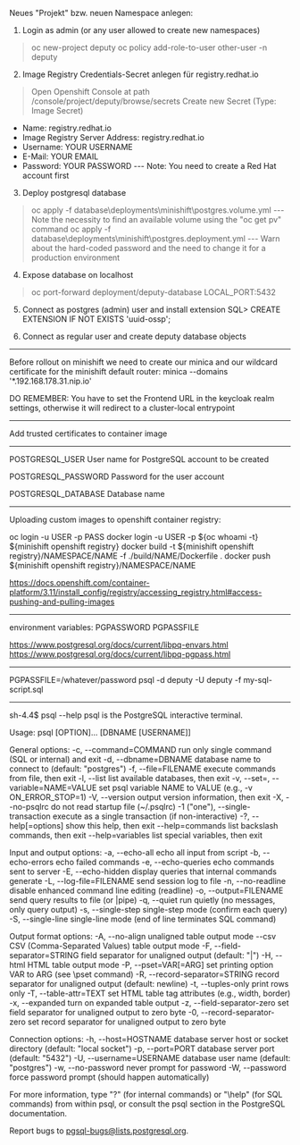 Neues "Projekt" bzw. neuen Namespace anlegen:
1. Login as admin (or any user allowed to create new namespaces)
> oc new-project deputy
> oc policy add-role-to-user <role> other-user -n deputy

2. Image Registry Credentials-Secret anlegen für registry.redhat.io
> Open Openshift Console at path /console/project/deputy/browse/secrets
> Create new Secret (Type: Image Secret)
- Name: registry.redhat.io
- Image Registry Server Address: registry.redhat.io
- Username: YOUR USERNAME
- E-Mail: YOUR EMAIL
- Password: YOUR PASSWORD
--- Note: You need to create a Red Hat account first

3. Deploy postgresql database
> oc apply -f database\deployments\minishift\postgres.volume.yml
--- Note the necessity to find an available volume using the "oc get pv" command
> oc apply -f database\deployments\minishift\postgres.deployment.yml
--- Warn about the hard-coded password and the need to change it for a production environment

4. Expose database on localhost
> oc port-forward deployment/deputy-database LOCAL_PORT:5432

5. Connect as postgres (admin) user and install extension
SQL> CREATE EXTENSION IF NOT EXISTS 'uuid-ossp';

6. Connect as regular user and create deputy database objects



---------------------------------------------------------------------------------------------------------------------------------------------------

Before rollout on minishift we need to create our minica and our wildcard certificate for the minishift default router:
minica --domains '*.192.168.178.31.nip.io'

DO REMEMBER: You have to set the Frontend URL in the keycloak realm settings, otherwise it will redirect to a cluster-local entrypoint

---------------------------------------------------------------------------------------------------------------------------------------------------

Add trusted certificates to container image

---------------------------------------------------------------------------------------------------------------------------------------------------

POSTGRESQL_USER
User name for PostgreSQL account to be created

POSTGRESQL_PASSWORD
Password for the user account

POSTGRESQL_DATABASE
Database name

---------------------------------------------------------------------------------------------------------------------------------------------------

Uploading custom images to openshift container registry:

oc login -u USER -p PASS
docker login -u USER -p ${oc whoami -t} ${minishift openshift registry}
docker build -t ${minishift openshift registry}/NAMESPACE/NAME -f ./build/NAME/Dockerfile .
docker push ${minishift openshift registry}/NAMESPACE/NAME

https://docs.openshift.com/container-platform/3.11/install_config/registry/accessing_registry.html#access-pushing-and-pulling-images

---------------------------------------------------------------------------------------------------------------------------------------------------

environment variables:
PGPASSWORD
PGPASSFILE

https://www.postgresql.org/docs/current/libpq-envars.html
https://www.postgresql.org/docs/current/libpq-pgpass.html

---------------------------------------------------------------------------------------------------------------------------------------------------

PGPASSFILE=/whatever/password psql -d deputy -U deputy -f my-sql-script.sql

---------------------------------------------------------------------------------------------------------------------------------------------------

sh-4.4$ psql --help
psql is the PostgreSQL interactive terminal.

Usage:
  psql [OPTION]... [DBNAME [USERNAME]]

General options:
  -c, --command=COMMAND    run only single command (SQL or internal) and exit
  -d, --dbname=DBNAME      database name to connect to (default: "postgres")
  -f, --file=FILENAME      execute commands from file, then exit
  -l, --list               list available databases, then exit
  -v, --set=, --variable=NAME=VALUE
                           set psql variable NAME to VALUE
                           (e.g., -v ON_ERROR_STOP=1)
  -V, --version            output version information, then exit
  -X, --no-psqlrc          do not read startup file (~/.psqlrc)
  -1 ("one"), --single-transaction
                           execute as a single transaction (if non-interactive)
  -?, --help[=options]     show this help, then exit
      --help=commands      list backslash commands, then exit
      --help=variables     list special variables, then exit

Input and output options:
  -a, --echo-all           echo all input from script
  -b, --echo-errors        echo failed commands
  -e, --echo-queries       echo commands sent to server
  -E, --echo-hidden        display queries that internal commands generate
  -L, --log-file=FILENAME  send session log to file
  -n, --no-readline        disable enhanced command line editing (readline)
  -o, --output=FILENAME    send query results to file (or |pipe)
  -q, --quiet              run quietly (no messages, only query output)
  -s, --single-step        single-step mode (confirm each query)
  -S, --single-line        single-line mode (end of line terminates SQL command)

Output format options:
  -A, --no-align           unaligned table output mode
      --csv                CSV (Comma-Separated Values) table output mode
  -F, --field-separator=STRING
                           field separator for unaligned output (default: "|")
  -H, --html               HTML table output mode
  -P, --pset=VAR[=ARG]     set printing option VAR to ARG (see \pset command)
  -R, --record-separator=STRING
                           record separator for unaligned output (default: newline)
  -t, --tuples-only        print rows only
  -T, --table-attr=TEXT    set HTML table tag attributes (e.g., width, border)
  -x, --expanded           turn on expanded table output
  -z, --field-separator-zero
                           set field separator for unaligned output to zero byte
  -0, --record-separator-zero
                           set record separator for unaligned output to zero byte

Connection options:
  -h, --host=HOSTNAME      database server host or socket directory (default: "local socket")
  -p, --port=PORT          database server port (default: "5432")
  -U, --username=USERNAME  database user name (default: "postgres")
  -w, --no-password        never prompt for password
  -W, --password           force password prompt (should happen automatically)

For more information, type "\?" (for internal commands) or "\help" (for SQL
commands) from within psql, or consult the psql section in the PostgreSQL
documentation.

Report bugs to <pgsql-bugs@lists.postgresql.org>.
